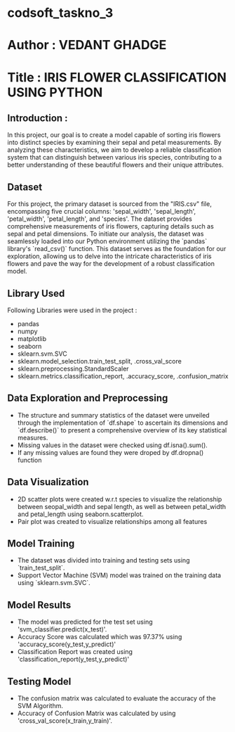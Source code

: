 # codsoft_taskno_3

<h1>Author : VEDANT GHADGE</h1>

<h1>Title : IRIS FLOWER CLASSIFICATION USING PYTHON</h1>



<h2>Introduction :</h2>
<p>In this project, our goal is to create a model capable of sorting iris flowers into distinct species by examining their sepal and petal measurements. By analyzing these characteristics, we aim to develop a reliable classification system that can distinguish between various iris species, contributing to a better understanding of these beautiful flowers and their unique attributes.</p>

<h2>Dataset</h2>
<p>For this project, the primary dataset is sourced from the "IRIS.csv" file, encompassing five crucial columns: 'sepal_width', 'sepal_length', 'petal_width', 'petal_length', and 'species'. The dataset provides comprehensive measurements of iris flowers, capturing details such as sepal and petal dimensions. To initiate our analysis, the dataset was seamlessly loaded into our Python environment utilizing the `pandas` library's `read_csv()` function. This dataset serves as the foundation for our exploration, allowing us to delve into the intricate characteristics of iris flowers and pave the way for the development of a robust classification model.</p>

<h2>Library Used</h2>
<p>Following Libraries were used in the project :</p>
<ul><li>pandas</li>
    <li>numpy</li>
    <li>matplotlib</li>
    <li>seaborn</li>
    <li>sklearn.svm.SVC</li>
    <li>sklearn.model_selection.train_test_split, .cross_val_score</li>
    <li>sklearn.preprocessing.StandardScaler</li>
    <li>sklearn.metrics.classification_report, .accuracy_score, .confusion_matrix</li>
</ul>

<h2>Data Exploration and Preprocessing</h2>
<ul>
    <li>The structure and summary statistics of the dataset were unveiled through the implementation of `df.shape` to ascertain its dimensions and `df.describe()` to present a comprehensive overview of its key statistical measures.</li>
    <li>Missing values in the dataset were checked using df.isna().sum().</li>
    <li>If any missing values are found they were droped by df.dropna() function</li>
</ul>


<h2>Data Visualization</h2>
<ul>
    <li>2D scatter plots were created w.r.t species to visualize the relationship between seopal_width and sepal length, as well as between petal_width and petal_length using seaborn.scatterplot.</li>
    <li>Pair plot was created to visualize relationships among all features</li>
</ul>



<h2>Model Training</h2>
<ul>
    <li>The dataset was divided into training and testing sets using `train_test_split`.</li>
    <li>Support Vector Machine (SVM) model was trained on the training data using `sklearn.svm.SVC`.</li>
</ul>

<h2>Model Results</h2>
<ul>
    <li>The model was predicted for the test set using 'svm_classifier.predict(x_test)'.</li>
    <li>Accuracy Score was calculated which was 97.37% using 'accuracy_score(y_test,y_predict)'</li>
    <li>Classification Report was created using 'classification_report(y_test,y_predict)'</li>
</ul>

<h2>Testing Model</h2>
<ul>
    <li>The confusion matrix was calculated to evaluate the accuracy of the SVM Algorithm.</li>
    <li>Accuracy of Confusion Matrix was calculated by using 'cross_val_score(x_train,y_train)'.</li>
</ul>
